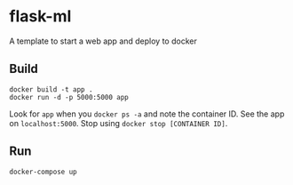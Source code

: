 # flask-ml

A template to start a web app and deploy to docker

## Build

```
docker build -t app .
docker run -d -p 5000:5000 app
```

Look for `app` when you `docker ps -a` and note the container ID. See the app on `localhost:5000`. Stop using `docker stop [CONTAINER ID]`.

## Run

```
docker-compose up
```
